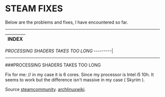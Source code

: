 # STEAM FIXES

Below are the problems and fixes, I have encountered so far.
___

 INDEX |
---------|
*PROCESSING SHADERS TAKES TOO LONG*
---------|
___

###PROCESSING SHADERS TAKES TOO LONG 


Fix for me:  // in my case it is 6 cores. Since my processor is Intel i5 10h. It seems to work but the difference isn't massive in my case ( Skyrim ).


Source
         [steamcommunity](https://steamcommunity.com/discussions/forum/1/4423184732111747107/).
         [archlinuxwiki](https://wiki.archlinux.org/title/Steam/).         

      
